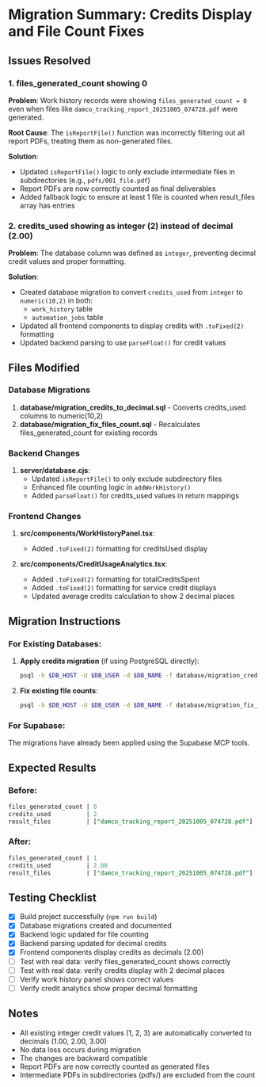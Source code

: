 # Migration Summary: Credits Display and File Count Fixes

## Issues Resolved

### 1. files_generated_count showing 0
**Problem**: Work history records were showing `files_generated_count = 0` even when files like `damco_tracking_report_20251005_074728.pdf` were generated.

**Root Cause**: The `isReportFile()` function was incorrectly filtering out all report PDFs, treating them as non-generated files.

**Solution**:
- Updated `isReportFile()` logic to only exclude intermediate files in subdirectories (e.g., `pdfs/001_file.pdf`)
- Report PDFs are now correctly counted as final deliverables
- Added fallback logic to ensure at least 1 file is counted when result_files array has entries

### 2. credits_used showing as integer (2) instead of decimal (2.00)
**Problem**: The database column was defined as `integer`, preventing decimal credit values and proper formatting.

**Solution**:
- Created database migration to convert `credits_used` from `integer` to `numeric(10,2)` in both:
  - `work_history` table
  - `automation_jobs` table
- Updated all frontend components to display credits with `.toFixed(2)` formatting
- Updated backend parsing to use `parseFloat()` for credit values

## Files Modified

### Database Migrations
1. **database/migration_credits_to_decimal.sql** - Converts credits_used columns to numeric(10,2)
2. **database/migration_fix_files_count.sql** - Recalculates files_generated_count for existing records

### Backend Changes
1. **server/database.cjs**:
   - Updated `isReportFile()` to only exclude subdirectory files
   - Enhanced file counting logic in `addWorkHistory()`
   - Added `parseFloat()` for credits_used values in return mappings

### Frontend Changes
1. **src/components/WorkHistoryPanel.tsx**:
   - Added `.toFixed(2)` formatting for creditsUsed display

2. **src/components/CreditUsageAnalytics.tsx**:
   - Added `.toFixed(2)` formatting for totalCreditsSpent
   - Added `.toFixed(2)` formatting for service credit displays
   - Updated average credits calculation to show 2 decimal places

## Migration Instructions

### For Existing Databases:

1. **Apply credits migration** (if using PostgreSQL directly):
   ```bash
   psql -h $DB_HOST -U $DB_USER -d $DB_NAME -f database/migration_credits_to_decimal.sql
   ```

2. **Fix existing file counts**:
   ```bash
   psql -h $DB_HOST -U $DB_USER -d $DB_NAME -f database/migration_fix_files_count.sql
   ```

### For Supabase:
The migrations have already been applied using the Supabase MCP tools.

## Expected Results

### Before:
```sql
files_generated_count | 0
credits_used          | 2
result_files          | ["damco_tracking_report_20251005_074728.pdf"]
```

### After:
```sql
files_generated_count | 1
credits_used          | 2.00
result_files          | ["damco_tracking_report_20251005_074728.pdf"]
```

## Testing Checklist

- [x] Build project successfully (`npm run build`)
- [x] Database migrations created and documented
- [x] Backend logic updated for file counting
- [x] Backend parsing updated for decimal credits
- [x] Frontend components display credits as decimals (2.00)
- [ ] Test with real data: verify files_generated_count shows correctly
- [ ] Test with real data: verify credits display with 2 decimal places
- [ ] Verify work history panel shows correct values
- [ ] Verify credit analytics show proper decimal formatting

## Notes

- All existing integer credit values (1, 2, 3) are automatically converted to decimals (1.00, 2.00, 3.00)
- No data loss occurs during migration
- The changes are backward compatible
- Report PDFs are now correctly counted as generated files
- Intermediate PDFs in subdirectories (pdfs/) are excluded from the count
